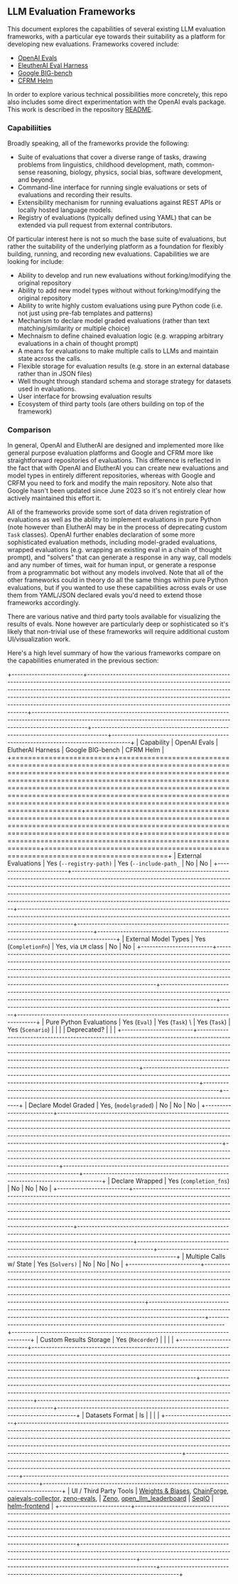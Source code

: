 ## LLM Evaluation Frameworks

This document explores the capabilities of several existing LLM evaluation frameworks, with a particular eye towards their suitability as a platform for developing new evaluations. Frameworks covered include:

-   [OpenAI Evals](https://github.com/openai/evals)
-   [EleutherAI Eval Harness](https://github.com/EleutherAI/lm-evaluation-harness)
-   [Google BIG-bench](https://github.com/google/BIG-bench)
-   [CFRM Helm](https://crfm.stanford.edu/helm/latest/)

In order to explore various technical possibilities more concretely, this repo also includes some direct experimentation with the OpenAI evals package. This work is described in the repository [README](https://github.com/jjallaire/openai-evals-api#readme).

### Capabiliities

Broadly speaking, all of the frameworks provide the following:

-   Suite of evaluations that cover a diverse range of tasks, drawing problems from linguistics, childhood development, math, common-sense reasoning, biology, physics, social bias, software development, and beyond.
-   Command-line interface for running single evaluations or sets of evaluations and recording their results.
-   Extensibility mechanism for running evaluations against REST APIs or locally hosted language models.
-   Registry of evaluations (typically defined using YAML) that can be extended via pull request from external contributors.

Of particular interest here is not so much the base suite of evaluations, but rather the suitability of the underlying platform as a foundation for flexibly building, running, and recording new evaluations. Capabilities we are looking for include:

-   Ability to develop and run new evaluations without forking/modifying the original repository
-   Ability to add new model types without without forking/modifying the original repository
-   Ability to write highly custom evaluations using pure Python code (i.e. not just using pre-fab templates and patterns)
-   Mechanism to declare model graded evaluations (rather than text matching/similarity or multiple choice)
-   Mechnaism to define chained evaluation logic (e.g. wrapping arbitrary evaluations in a chain of thought prompt)
-   A means for evaluations to make multiple calls to LLMs and maintain state across the calls.
-   Flexible storage for evaluation results (e.g. store in an external database rather than in JSON files)
-   Well thought through standard schema and storage strategy for datasets used in evaluations.
-   User interface for browsing evaluation results
-   Ecosystem of third party tools (are others building on top of the framework)

### Comparison

In general, OpenAI and ElutherAI are designed and implemented more like general purpose evaluation platforms and Google and CFRM more like straightforward repositories of evaluations. This difference is reflected in the fact that with OpenAI and ElutherAI you can create new evaluations and model types in entirely different repositories, whereas with Google and CRFM you need to fork and modify the main repository. Note also that Google hasn't been updated since June 2023 so it's not entirely clear how actively maintained this effort it.

All of the frameworks provide some sort of data driven registration of evaluations as well as the ability to implement evaluations in pure Python (note however than ElutherAI may be in the process of deprecating custom `Task` classes). OpenAI further enables declaration of some more sophisticated evaluation methods, including model-graded evaluations, wrapped evaluations (e.g. wrapping an existing eval in a chain of thought prompt), and "solvers" that can generate a response in any way, call models and any number of times, wait for human input, or generate a response from a programmatic bot without any models involved. Note that all of the other frameworks could in theory do all the same things within pure Python evaluations, but if you wanted to use these capabilities across evals or use them from YAML/JSON declared evals you'd need to extend those frameworks accordingly.

There are various native and third party tools available for visualizing the results of evals. None however are particularly deep or sophisticated so it's likely that non-trivial use of these frameworks will require additional custom UI/visualization work.

Here's a high level summary of how the various frameworks compare on the capabilities enumerated in the previous section:

+-------------------------+---------------------------------------------------------------------------------------------------------------------------------------------------------------------------------------------------------------------------------------------------------------------------------------------------------------------------------------------------------------------------------+-------------------------------------------------------------------------------------------------------------------------------------------------------------------------------+-----------------------------------------------------------------------------------+------------------------------------------------------------------------------------+
| Capability              | OpenAI Evals                                                                                                                                                                                                                                                                                                                                                                    | ElutherAI Harness                                                                                                                                                             | Google BIG-bench                                                                  | CFRM Helm                                                                          |
+=========================+=================================================================================================================================================================================================================================================================================================================================================================================+===============================================================================================================================================================================+===================================================================================+====================================================================================+
| External Evaluations    | Yes (`--registry-path)`                                                                                                                                                                                                                                                                                                                                                         | Yes (`--include-path_`                                                                                                                                                        | No                                                                                | No                                                                                 |
+-------------------------+---------------------------------------------------------------------------------------------------------------------------------------------------------------------------------------------------------------------------------------------------------------------------------------------------------------------------------------------------------------------------------+-------------------------------------------------------------------------------------------------------------------------------------------------------------------------------+-----------------------------------------------------------------------------------+------------------------------------------------------------------------------------+
| External Model Types    | Yes (`CompletionFn`)                                                                                                                                                                                                                                                                                                                                                            | Yes, via `LM` class                                                                                                                                                           | No                                                                                | No                                                                                 |
+-------------------------+---------------------------------------------------------------------------------------------------------------------------------------------------------------------------------------------------------------------------------------------------------------------------------------------------------------------------------------------------------------------------------+-------------------------------------------------------------------------------------------------------------------------------------------------------------------------------+-----------------------------------------------------------------------------------+------------------------------------------------------------------------------------+
| Pure Python Evaluations | Yes (`Eval`)                                                                                                                                                                                                                                                                                                                                                                    | Yes (`Task`) \                                                                                                                                                                | Yes (`Task`)                                                                      | Yes (`Scenario`)                                                                   |
|                         |                                                                                                                                                                                                                                                                                                                                                                                 | Deprecated?                                                                                                                                                                   |                                                                                   |                                                                                    |
+-------------------------+---------------------------------------------------------------------------------------------------------------------------------------------------------------------------------------------------------------------------------------------------------------------------------------------------------------------------------------------------------------------------------+-------------------------------------------------------------------------------------------------------------------------------------------------------------------------------+-----------------------------------------------------------------------------------+------------------------------------------------------------------------------------+
| Declare Model Graded    | Yes, (`modelgraded`)                                                                                                                                                                                                                                                                                                                                                            | No                                                                                                                                                                            | No                                                                                | No                                                                                 |
+-------------------------+---------------------------------------------------------------------------------------------------------------------------------------------------------------------------------------------------------------------------------------------------------------------------------------------------------------------------------------------------------------------------------+-------------------------------------------------------------------------------------------------------------------------------------------------------------------------------+-----------------------------------------------------------------------------------+------------------------------------------------------------------------------------+
| Declare Wrapped         | Yes (`completion_fns`)                                                                                                                                                                                                                                                                                                                                                          | No                                                                                                                                                                            | No                                                                                | No                                                                                 |
+-------------------------+---------------------------------------------------------------------------------------------------------------------------------------------------------------------------------------------------------------------------------------------------------------------------------------------------------------------------------------------------------------------------------+-------------------------------------------------------------------------------------------------------------------------------------------------------------------------------+-----------------------------------------------------------------------------------+------------------------------------------------------------------------------------+
| Multiple Calls w/ State | Yes (`Solvers)`                                                                                                                                                                                                                                                                                                                                                                 | No                                                                                                                                                                            | No                                                                                | No                                                                                 |
+-------------------------+---------------------------------------------------------------------------------------------------------------------------------------------------------------------------------------------------------------------------------------------------------------------------------------------------------------------------------------------------------------------------------+-------------------------------------------------------------------------------------------------------------------------------------------------------------------------------+-----------------------------------------------------------------------------------+------------------------------------------------------------------------------------+
| Custom Results Storage  | Yes (`Recorder`)                                                                                                                                                                                                                                                                                                                                                                |                                                                                                                                                                               |                                                                                   |                                                                                    |
+-------------------------+---------------------------------------------------------------------------------------------------------------------------------------------------------------------------------------------------------------------------------------------------------------------------------------------------------------------------------------------------------------------------------+-------------------------------------------------------------------------------------------------------------------------------------------------------------------------------+-----------------------------------------------------------------------------------+------------------------------------------------------------------------------------+
| Datasets Format         | ls                                                                                                                                                                                                                                                                                                                                                                              |                                                                                                                                                                               |                                                                                   |                                                                                    |
+-------------------------+---------------------------------------------------------------------------------------------------------------------------------------------------------------------------------------------------------------------------------------------------------------------------------------------------------------------------------------------------------------------------------+-------------------------------------------------------------------------------------------------------------------------------------------------------------------------------+-----------------------------------------------------------------------------------+------------------------------------------------------------------------------------+
| UI / Third Party Tools  | [Weights & Biases](https://wandb.ai/wandb_fc/openai-evals/reports/OpenAI-Evals-Demo-Using-W-B-Prompts-to-Run-Evaluations--Vmlldzo0MTI4ODA3), [ChainForge](https://ianarawjo.medium.com/you-can-now-run-openai-evals-in-chainforge-81628446968d), [oaievals-collector](https://github.com/nstankov-bg/oaievals-collector), [zeno-evals](https://github.com/zeno-ml/zeno-evals),  | [Zeno](https://github.com/EleutherAI/lm-evaluation-harness/pull/990), [open_llm_leaderboard](https://huggingface.co/spaces/HuggingFaceH4/open_llm_leaderboard?ref=axion.zone) | [SeqIO](https://github.com/google/BIG-bench/blob/main/bigbench/bbseqio/README.md) | [helm-frontend](https://github.com/stanford-crfm/helm/tree/main/src/helm-frontend) |
+-------------------------+---------------------------------------------------------------------------------------------------------------------------------------------------------------------------------------------------------------------------------------------------------------------------------------------------------------------------------------------------------------------------------+-------------------------------------------------------------------------------------------------------------------------------------------------------------------------------+-----------------------------------------------------------------------------------+------------------------------------------------------------------------------------+